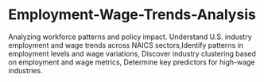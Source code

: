 # Employment-Wage-Trends-Analysis
Analyzing workforce patterns and policy impact. Understand U.S. industry employment and wage trends across NAICS sectors,Identify patterns in employment levels and wage variations, Discover industry clustering based on employment and wage metrics, Determine key predictors for high-wage industries.

